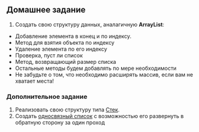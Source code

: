 ## Домашнее задание

1. Создать свою структуру данных, аналагичную **ArrayList**:
  * Добавление элемента в конец и по индексу. 
  * Метод для взятия объекта по индексу
  * Удаление элемента по его индексу
  * Проверка, пуст ли список
  * Метод, возвращающий размер списка
  * Остальные методы будем добавлять по мере необходимости
  * Не забудьте о том, что необходимо расширять массив, если вам не хватает места!

### Дополнительное задание

1. Реализовать свою структуру типа [Cтек](https://ru.wikipedia.org/wiki/%D0%A1%D1%82%D0%B5%D0%BA).
1. Создать [односвязный список](https://ru.wikipedia.org/wiki/%D0%A1%D0%B2%D1%8F%D0%B7%D0%BD%D1%8B%D0%B9_%D1%81%D0%BF%D0%B8%D1%81%D0%BE%D0%BA) с возможностью его развернуть в обратную сторону за один проход
